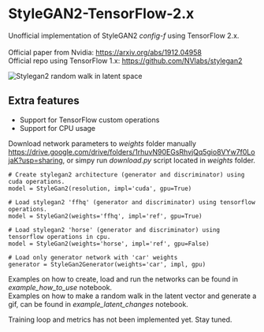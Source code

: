 # StyleGAN2-TensorFlow-2.x
Unofficial implementation of StyleGAN2 *config-f* using TensorFlow 2.x. <br/>  <br/>
Official paper from Nvidia: https://arxiv.org/abs/1912.04958 <br/>
Official repo using TensorFlow 1.x: https://github.com/NVlabs/stylegan2

![Stylegan2 random walk in latent space](images/ffhq_latent.gif)

## Extra features

* Support for TensorFlow custom operations
* Support for CPU usage

Download network parameters to *weights* folder manually https://drive.google.com/drive/folders/1rhuvN90EGsRhvjQq5gio8VYw7f0LojaK?usp=sharing, or simpy run *download.py* script located in *weights* folder.

```
# Create stylegan2 architecture (generator and discriminator) using cuda operations.
model = StyleGan2(resolution, impl='cuda', gpu=True)

# Load stylegan2 'ffhq' (generator and discriminator) using tensorflow operations.
model = StyleGan2(weights='ffhq', impl='ref', gpu=True)

# Load stylegan2 'horse' (generator and discriminator) using tensorflow operations in cpu.
model = StyleGan2(weights='horse', impl='ref', gpu=False)

# Load only generator network with 'car' weights
generator = StyleGan2Generator(weights='car', impl, gpu)
```

Examples on how to create, load and run the networks can be found in *example_how_to_use* notebook.<br/>
Examples on how to make a random walk in the latent vector and generate a gif, can be found in *example_latent_changes* notebook.

Training loop and metrics has not been implemented yet. Stay tuned.
